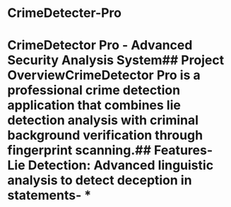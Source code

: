 # CrimeDetecter-Pro
# CrimeDetector Pro - Advanced Security Analysis System## Project OverviewCrimeDetector Pro is a professional crime detection application that combines lie detection analysis with criminal background verification through fingerprint scanning.## Features- **Lie Detection**: Advanced linguistic analysis to detect deception in statements- *
